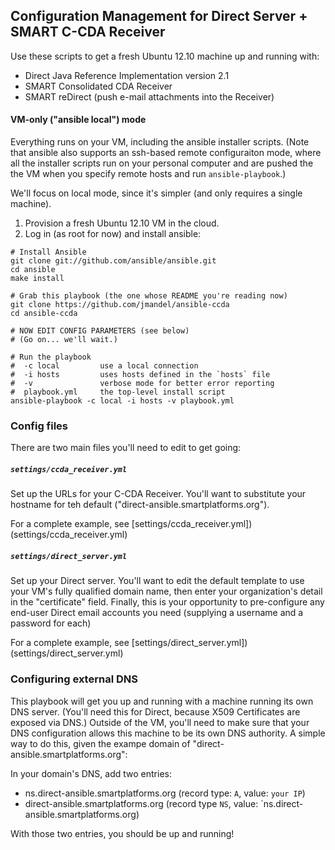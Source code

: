 ## Configuration Management for Direct Server + SMART C-CDA Receiver

Use these scripts to get a fresh Ubuntu 12.10 machine up and running with:
 * Direct Java Reference Implementation version 2.1
 * SMART Consolidated CDA Receiver
 * SMART reDirect (push e-mail attachments into the Receiver)

####  VM-only ("ansible local")  mode

Everything runs on your VM, including the ansible installer scripts. (Note that
ansible also supports an ssh-based remote configuraiton mode, where all the
installer scripts run on your personal computer and are pushed the the VM when
you specify remote hosts and run `ansible-playbook`.)

We'll focus on local mode, since it's simpler (and only requires a single machine).


1.  Provision a fresh Ubuntu 12.10 VM in the cloud.
2.  Log in (as root for now) and install ansible:

```
# Install Ansible
git clone git://github.com/ansible/ansible.git
cd ansible
make install

# Grab this playbook (the one whose README you're reading now)
git clone https://github.com/jmandel/ansible-ccda 
cd ansible-ccda

# NOW EDIT CONFIG PARAMETERS (see below)
# (Go on... we'll wait.)

# Run the playbook
#  -c local         use a local connection
#  -i hosts         uses hosts defined in the `hosts` file
#  -v               verbose mode for better error reporting
#  playbook.yml     the top-level install script
ansible-playbook -c local -i hosts -v playbook.yml
```

### Config files
There are two main files you'll need to edit to get going:

#####  `settings/ccda_receiver.yml`

Set up the URLs for your C-CDA Receiver.  You'll want to substitute your
hostname for teh default ("direct-ansible.smartplatforms.org").

For a complete example, see [settings/ccda_receiver.yml])(settings/ccda_receiver.yml)

#####  `settings/direct_server.yml`

Set up your Direct server.  You'll want to edit the default template to use
your VM's fully qualified domain name, then enter your organization's detail in
the "certificate" field.  Finally, this is your opportunity to pre-configure
any end-user Direct email accounts you need (supplying a username and a
password for each)

For a complete example, see [settings/direct_server.yml])(settings/direct_server.yml)

### Configuring external DNS

This playbook will get you up and running with a machine running its own DNS
server.  (You'll need this for Direct, because X509 Certificates are exposed
via DNS.)  Outside of the VM, you'll need to make sure that your DNS configuration
allows this machine to be its own DNS authority. A simple way to do this, 
given the exampe domain of "direct-ansible.smartplatforms.org":

In your domain's DNS, add two entries:

 * ns.direct-ansible.smartplatforms.org (record type: `A`, value: `your IP`)
 * direct-ansible.smartplatforms.org (record type `NS`, value: `ns.direct-ansible.smartplatforms.org)

With those two entries, you should be up and running!

